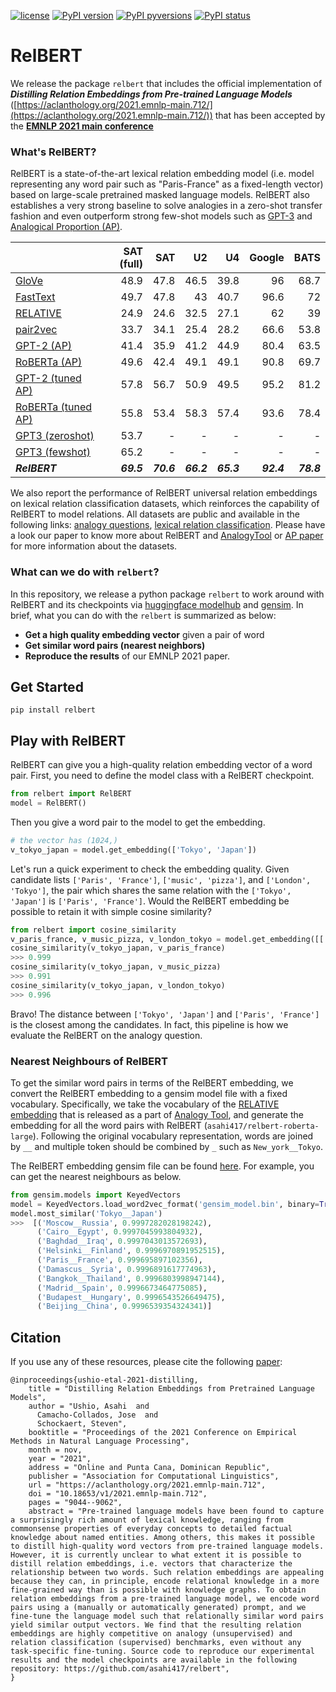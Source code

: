 [![license](https://img.shields.io/badge/License-MIT-brightgreen.svg)](https://github.com/asahi417/relbert/blob/master/LICENSE)
[![PyPI version](https://badge.fury.io/py/relbert.svg)](https://badge.fury.io/py/relbert)
[![PyPI pyversions](https://img.shields.io/pypi/pyversions/relbert.svg)](https://pypi.python.org/pypi/relbert/)
[![PyPI status](https://img.shields.io/pypi/status/relbert.svg)](https://pypi.python.org/pypi/relbert/)

# RelBERT
We release the package `relbert` that includes the official implementation of
***Distilling Relation Embeddings from Pre-trained Language Models*** ([https://aclanthology.org/2021.emnlp-main.712/](https://aclanthology.org/2021.emnlp-main.712/))
that has been accepted by the [**EMNLP 2021 main conference**](https://2021.emnlp.org/)

### What's RelBERT?
RelBERT is a state-of-the-art lexical relation embedding model (i.e. model representing any word pair such as "Paris-France" as a fixed-length vector) based on large-scale pretrained masked language models. RelBERT also establishes a very strong baseline to solve analogies in a zero-shot transfer fashion and even outperform strong few-shot models such as [GPT-3](https://arxiv.org/abs/2005.14165) and [Analogical Proportion (AP)](https://aclanthology.org/2021.acl-long.280/).

|                    |   SAT (full) |   SAT |   U2 |   U4 |   Google |   BATS |
|:-------------------|-------------:|------:|-----:|-----:|---------:|-------:|
| [GloVe](https://nlp.stanford.edu/projects/glove/)              |       48.9 |  47.8 | 46.5 | 39.8 |     96   |   68.7 |
| [FastText](https://fasttext.cc/)           |       49.7 |  47.8 | 43   | 40.7 |     96.6 |   72   |
| [RELATIVE](http://josecamachocollados.com/papers/relative_ijcai2019.pdf)           |       24.9 |  24.6 | 32.5 | 27.1 |     62   |   39   |
| [pair2vec](https://arxiv.org/abs/1810.08854)           |       33.7 |  34.1 | 25.4 | 28.2 |     66.6 |   53.8 |
| [GPT-2 (AP)](https://aclanthology.org/2021.acl-long.280/)           | 41.4 | 35.9 | 41.2 | 44.9 | 80.4 | 63.5 |
| [RoBERTa (AP)](https://aclanthology.org/2021.acl-long.280/)         | 49.6 | 42.4 | 49.1 | 49.1 | 90.8 | 69.7 |
| [GPT-2 (tuned AP)](https://aclanthology.org/2021.acl-long.280/)     | 57.8 | 56.7 | 50.9 | 49.5 | 95.2 | 81.2 |
| [RoBERTa (tuned AP)](https://aclanthology.org/2021.acl-long.280/)   | 55.8 | 53.4 | 58.3 | 57.4 | 93.6 | 78.4 | 
| [GPT3 (zeroshot)](https://arxiv.org/abs/2005.14165)               |     53.7   |  - | - | - |  - | - |
| [GPT3 (fewshot)](https://arxiv.org/abs/2005.14165)               |     65.2   |  - | - | - |  - | - |
| ***RelBERT***      |      ***69.5*** |  ***70.6*** | ***66.2*** | ***65.3*** |     ***92.4*** |   ***78.8*** |

We also report the performance of RelBERT universal relation embeddings on lexical relation classification datasets, which reinforces the capability of RelBERT to model relations. 
All datasets are public and available in the following links: [analogy questions](https://github.com/asahi417/AnalogyTools/releases/download/0.0.0/analogy_test_dataset.zip), [lexical relation classification](https://github.com/asahi417/AnalogyTools/releases/download/0.0.0/lexical_relation_dataset.zip).
Please have a look our paper to know more about RelBERT and [AnalogyTool](https://github.com/asahi417/AnalogyTools) or [AP paper](https://aclanthology.org/2021.acl-long.280/) for more information about the datasets.

### What can we do with `relbert`?
In this repository, we release a python package `relbert` to work around with RelBERT and its checkpoints via [huggingface modelhub](https://huggingface.co/models) and [gensim](https://radimrehurek.com/gensim/).
In brief, what you can do with the `relbert` is summarized as below:
- **Get a high quality embedding vector** given a pair of word
- **Get similar word pairs (nearest neighbors)**
- **Reproduce the results** of our EMNLP 2021 paper.

## Get Started
```shell
pip install relbert
```

## Play with RelBERT
RelBERT can give you a high-quality relation embedding vector of a word pair. First, you need to define the model class with a RelBERT checkpoint.
```python
from relbert import RelBERT
model = RelBERT()
```

Then you give a word pair to the model to get the embedding.
```python
# the vector has (1024,)
v_tokyo_japan = model.get_embedding(['Tokyo', 'Japan'])
```

Let's run a quick experiment to check the embedding quality. Given candidate lists `['Paris', 'France']`, `['music', 'pizza']`, and `['London', 'Tokyo']`, the pair which shares
the same relation with the `['Tokyo', 'Japan']` is `['Paris', 'France']`. Would the RelBERT embedding be possible to retain it with simple cosine similarity?  
```python
from relbert import cosine_similarity
v_paris_france, v_music_pizza, v_london_tokyo = model.get_embedding([['Paris', 'France'], ['music', 'pizza'], ['London', 'Tokyo']])
cosine_similarity(v_tokyo_japan, v_paris_france)
>>> 0.999
cosine_similarity(v_tokyo_japan, v_music_pizza)
>>> 0.991
cosine_similarity(v_tokyo_japan, v_london_tokyo)
>>> 0.996
```
Bravo! The distance between `['Tokyo', 'Japan']` and `['Paris', 'France']` is the closest among the candidates.
In fact, this pipeline is how we evaluate the RelBERT on the analogy question.

### Nearest Neighbours of RelBERT
To get the similar word pairs in terms of the RelBERT embedding, we convert the RelBERT embedding to a gensim model file with a fixed vocabulary.
Specifically, we take the vocabulary of the [RELATIVE embedding](http://josecamachocollados.com/papers/relative_ijcai2019.pdf) that is released as a part of
[Analogy Tool](https://github.com/asahi417/AnalogyTools#relative-embedding), and generate the embedding for all the word pairs with RelBERT (`asahi417/relbert-roberta-large`).
Following the original vocabulary representation, words are joined by `__` and multiple token should be combined by `_` such as `New_york__Tokyo`.

The RelBERT embedding gensim file can be found [here](https://drive.google.com/file/d/1z3UeWALwf6EkujI3oYUCwkrIhMuJFdRA/view?usp=sharing). For example, you can get the nearest neighbours as below.
```python
from gensim.models import KeyedVectors
model = KeyedVectors.load_word2vec_format('gensim_model.bin', binary=True)
model.most_similar('Tokyo__Japan')
>>>  [('Moscow__Russia', 0.9997282028198242),
      ('Cairo__Egypt', 0.9997045993804932),
      ('Baghdad__Iraq', 0.9997043013572693),
      ('Helsinki__Finland', 0.9996970891952515),
      ('Paris__France', 0.999695897102356),
      ('Damascus__Syria', 0.9996891617774963),
      ('Bangkok__Thailand', 0.9996803998947144),
      ('Madrid__Spain', 0.9996673464775085),
      ('Budapest__Hungary', 0.9996543526649475),
      ('Beijing__China', 0.9996539354324341)]
```


## Citation
If you use any of these resources, please cite the following [paper](https://arxiv.org/abs/2110.15705):
```
@inproceedings{ushio-etal-2021-distilling,
    title = "Distilling Relation Embeddings from Pretrained Language Models",
    author = "Ushio, Asahi  and
      Camacho-Collados, Jose  and
      Schockaert, Steven",
    booktitle = "Proceedings of the 2021 Conference on Empirical Methods in Natural Language Processing",
    month = nov,
    year = "2021",
    address = "Online and Punta Cana, Dominican Republic",
    publisher = "Association for Computational Linguistics",
    url = "https://aclanthology.org/2021.emnlp-main.712",
    doi = "10.18653/v1/2021.emnlp-main.712",
    pages = "9044--9062",
    abstract = "Pre-trained language models have been found to capture a surprisingly rich amount of lexical knowledge, ranging from commonsense properties of everyday concepts to detailed factual knowledge about named entities. Among others, this makes it possible to distill high-quality word vectors from pre-trained language models. However, it is currently unclear to what extent it is possible to distill relation embeddings, i.e. vectors that characterize the relationship between two words. Such relation embeddings are appealing because they can, in principle, encode relational knowledge in a more fine-grained way than is possible with knowledge graphs. To obtain relation embeddings from a pre-trained language model, we encode word pairs using a (manually or automatically generated) prompt, and we fine-tune the language model such that relationally similar word pairs yield similar output vectors. We find that the resulting relation embeddings are highly competitive on analogy (unsupervised) and relation classification (supervised) benchmarks, even without any task-specific fine-tuning. Source code to reproduce our experimental results and the model checkpoints are available in the following repository: https://github.com/asahi417/relbert",
}
```
